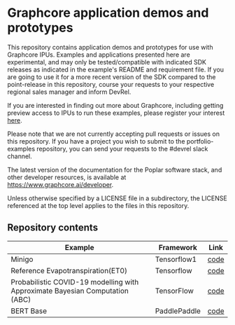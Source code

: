 # Graphcore application demos and prototypes

This repository contains application demos and prototypes for use with
Graphcore IPUs. Examples and applications presented here are experimental, and may only be tested/compatible with indicated SDK releases as indicated in the example's README and requirement file.  If you are going to use it for a more recent version of the SDK compared to the point-release in this repository, course your requests to your respective regional sales manager and inform DevRel.

If you are interested in finding out more about Graphcore, including
getting preview access to IPUs to run these examples, please register
your interest [here](https://www.graphcore.ai/product_info).

Please note that we are not currently accepting pull requests or issues on this
repository. If you have a project you wish to submit to the portfolio-examples repository, you can send your requests to the #devrel slack channel.

The latest version of the documentation for the Poplar software stack, and other developer resources, is available at https://www.graphcore.ai/developer.

Unless otherwise specified by a LICENSE file in a subdirectory, the LICENSE referenced at the top level applies to the files in this repository.

## Repository contents


| Example | Framework | Link |
| ------- | ---- | ---- |
| Minigo | Tensorflow1 | [code](tensorflow/minigo_0_6/) |
| Reference Evapotranspiration(ET0)  |Tensorflow | [code](portfolio-examples/tensorflow/et0/) |
| Probabilistic COVID-19 modelling with Approximate Bayesian Computation (ABC) | TensorFlow | [code](tensorflow2/ABC_COVID-19/) |
| BERT Base | PaddlePaddle | [code](paddlepaddle/bert-base/) |


